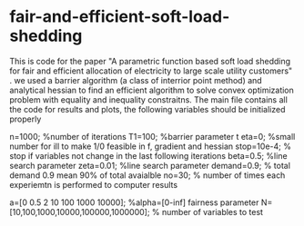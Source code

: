 # fair-and-efficient-soft-load-shedding

This is code for the paper "A parametric function based soft load shedding for fair and efficient allocation of electricity to large scale utility customers" . we used a barrier algorithm (a class of interrior point method) and analytical hessian to find an efficient algorithm to solve convex optimization problem with equality and inequality constraitns. The main file contains all the code for results and plots, the following variables should be initialized properly

n=1000; %number of iterations
T1=100; %barrier parameter t
eta=0; %small number for ill to make 1/0 feasible in f, gradient and hessian
stop=10e-4; % stop if variables not change in the last following iterations
beta=0.5; %line search parameter
zeta=0.01; %line search parameter
demand=0.9; % total demand 0.9 mean 90% of total avaialble
no=30; % number of times each experiemtn is performed to computer results

a=[0 0.5 2 10 100 1000 10000];  %alpha=[0-inf] fairness parameter
N=[10,100,1000,10000,100000,1000000]; % number of variables to test
